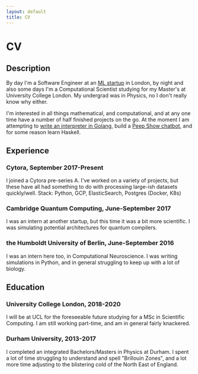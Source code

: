 ```yaml
---
layout: default
title: CV
---
```

# CV

## Description

By day I'm a Software Engineer at an [ML startup](https://cytora.com) in London, 
by night and also some days I'm a Computational Scientist studying for
my Master's at University College London. My undergrad was in Physics, 
no I don't really know why either.

I'm interested in all things mathematical, and computational, and at any
one time have a number of half finished projects on the go. At the moment
I am attempting to [write an interpreter in Golang](https://github.com/skailasa/monkey),
build a [Peep Show chatbot](https://github.com/skailasa/pejnet), and for
some reason learn Haskell.

## Experience
### Cytora, September 2017-Present
I joined a Cytora pre-series A. I've worked on a variety of projects, but
these have all had something to do with processing large-ish datasets quickly/well.
Stack: Python, GCP, ElasticSearch, Postgres (Docker, K8s)

### Cambridge Quantum Computing, June-September 2017
I was an intern at another startup, but this time it was a bit more scientific.
I was simulating potential architectures for quantum compilers.

### the Humboldt University of Berlin, June-September 2016
I was an intern here too, in Computational Neuroscience. I was writing simulations
in Python, and in general struggling to keep up with a lot of biology.

## Education
### University College London, 2018-2020
I will be at UCL for the foreseeable future studying for a MSc in Scientific Computing.
I am still working part-time, and am in general fairly knackered.

### Durham University, 2013-2017
I completed an integrated Bachelors/Masters in Physics at Durham. I spent a lot of time
struggling to understand and spell "Brillouin Zones", and a lot more time adjusting to the
blistering cold of the North East of England.

